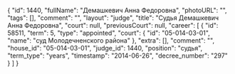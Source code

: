 {
    "id": 1440,
    "fullName": "Демашкевич Анна Федоровна",
    "photoURL": "",
    "tags": [],
    "comment": "",
    "layout": "judge",
    "title": "Судья Демашкевич Анна Федоровна",
    "court": null,
    "previousCourt": null,
    "career": [
        {
            "id": 58511,
            "term": 5,
            "type": "appointed",
            "court": {
                "id": "05-014-03-01",
                "name": "суд Молодечненского района"
            },
            "extra": [],
            "comment": "",
            "house_id": "05-014-03-01",
            "judge_id": 1440,
            "position": "судья",
            "term_type": "years",
            "timestamp": "2014-06-26",
            "decree_number": "297"
        }
    ]
}
